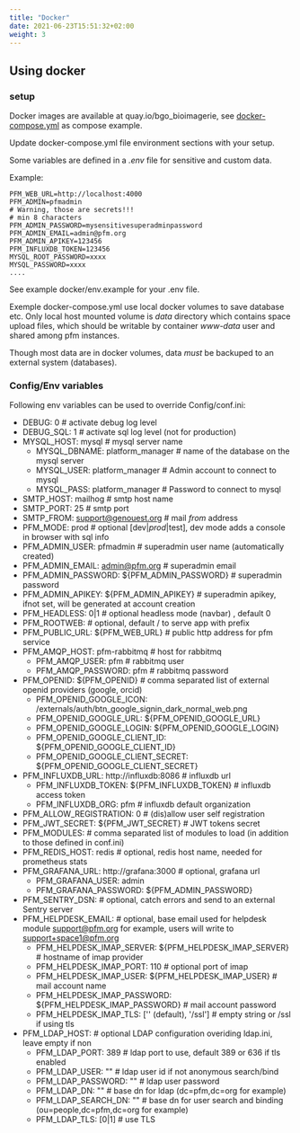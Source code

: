 ```yaml
---
title: "Docker"
date: 2021-06-23T15:51:32+02:00
weight: 3
---
```


## Using docker

### setup

Docker images are available at quay.io/bgo_bioimagerie,
see [docker-compose.yml](docker/docker-compose.yml) as compose example.

Update docker-compose.yml file environment sections with your setup.

Some variables are defined in a *.env* file for sensitive and custom data.

Example:

    PFM_WEB_URL=http://localhost:4000
    PFM_ADMIN=pfmadmin
    # Warning, those are secrets!!!
    # min 8 characters
    PFM_ADMIN_PASSWORD=mysensitivesuperadminpassword
    PFM_ADMIN_EMAIL=admin@pfm.org
    PFM_ADMIN_APIKEY=123456
    PFM_INFLUXDB_TOKEN=123456
    MYSQL_ROOT_PASSWORD=xxxx
    MYSQL_PASSWORD=xxxx
    ....

See example docker/env.example for your .env file.

Exemple docker-compose.yml use local docker volumes to save database etc.
Only local host mounted volume is *data* directory which contains space upload files,
which should be writable by container *www-data* user and shared among pfm
instances.

Though most data are in docker volumes, data *must* be backuped to an external system
(databases).

### Config/Env variables

Following env variables can be used to override Config/conf.ini:

* DEBUG: 0  # activate debug log level
* DEBUG_SQL: 1  # activate sql log level (not for production)
* MYSQL_HOST: mysql # mysql server name
  * MYSQL_DBNAME: platform_manager # name of the database on the mysql server
  * MYSQL_USER: platform_manager # Admin account to connect to mysql
  * MYSQL_PASS: platform_manager # Password to connect to mysql
* SMTP_HOST: mailhog  # smtp host name
* SMTP_PORT: 25  # smtp port
* SMTP_FROM: support@genouest.org  # mail *from* address
* PFM_MODE: prod  # optional [dev|*prod*|test], dev mode adds a console in browser with sql info
* PFM_ADMIN_USER: pfmadmin  # superadmin user name (automatically created)
* PFM_ADMIN_EMAIL: admin@pfm.org  # superadmin email
* PFM_ADMIN_PASSWORD: ${PFM_ADMIN_PASSWORD}  # superadmin password
* PFM_ADMIN_APIKEY: ${PFM_ADMIN_APIKEY}  # superadmin apikey, ifnot set, will be generated at account creation
* PFM_HEADLESS: 0|1 # optional headless mode (navbar) , default 0
* PFM_ROOTWEB:  # optional, default / to serve app with prefix
* PFM_PUBLIC_URL: ${PFM_WEB_URL}  # public http address for pfm service
* PFM_AMQP_HOST: pfm-rabbitmq  # host for rabbitmq
  * PFM_AMQP_USER: pfm  # rabbitmq user
  * PFM_AMQP_PASSWORD: pfm  # rabbitmq password
* PFM_OPENID: ${PFM_OPENID}  # comma separated list of external openid providers (google, orcid)
  * PFM_OPENID_GOOGLE_ICON: /externals/auth/btn_google_signin_dark_normal_web.png
  * PFM_OPENID_GOOGLE_URL: ${PFM_OPENID_GOOGLE_URL}
  * PFM_OPENID_GOOGLE_LOGIN: ${PFM_OPENID_GOOGLE_LOGIN}
  * PFM_OPENID_GOOGLE_CLIENT_ID: ${PFM_OPENID_GOOGLE_CLIENT_ID}
  * PFM_OPENID_GOOGLE_CLIENT_SECRET: ${PFM_OPENID_GOOGLE_CLIENT_SECRET}
* PFM_INFLUXDB_URL: http://influxdb:8086  # influxdb url
  * PFM_INFLUXDB_TOKEN: ${PFM_INFLUXDB_TOKEN}  # influxdb access token
  * PFM_INFLUXDB_ORG: pfm  # influxdb default organization
* PFM_ALLOW_REGISTRATION: 0  # (dis)allow user self registration
* PFM_JWT_SECRET: ${PFM_JWT_SECRET}  # JWT tokens secret
* PFM_MODULES:   # comma separated list of modules to load (in addition to those defined in conf.ini)
* PFM_REDIS_HOST: redis # optional, redis host name, needed for prometheus stats
* PFM_GRAFANA_URL: http://grafana:3000  # optional, grafana url
  * PFM_GRAFANA_USER: admin
  * PFM_GRAFANA_PASSWORD: ${PFM_ADMIN_PASSWORD}
* PFM_SENTRY_DSN: # optional, catch errors and send to an external Sentry server
* PFM_HELPDESK_EMAIL: # optional, base email used for helpdesk module  support@pfm.org for example, users will write to support+space1@pfm.org
  * PFM_HELPDESK_IMAP_SERVER: ${PFM_HELPDESK_IMAP_SERVER}  # hostname of imap provider
  * PFM_HELPDESK_IMAP_PORT: 110 # optional port of imap
  * PFM_HELPDESK_IMAP_USER: ${PFM_HELPDESK_IMAP_USER} # mail account name
  * PFM_HELPDESK_IMAP_PASSWORD: ${PFM_HELPDESK_IMAP_PASSWORD} # mail account password
  * PFM_HELPDESK_IMAP_TLS:  ['' (default), '/ssl']  # empty string or /ssl if using tls
* PFM_LDAP_HOST: # optional LDAP configuration overiding ldap.ini, leave empty if non
  * PFM_LDAP_PORT: 389  # ldap port to use, default 389 or 636 if tls enabled
  * PFM_LDAP_USER: ""  # ldap user id if not anonymous search/bind
  * PFM_LDAP_PASSWORD: ""  # ldap user password
  * PFM_LDAP_DN: ""  # base dn for ldap (dc=pfm,dc=org for example)
  * PFM_LDAP_SEARCH_DN: ""  # base dn for user search and binding (ou=people,dc=pfm,dc=org for example)
  * PFM_LDAP_TLS: [0|1]  # use TLS
